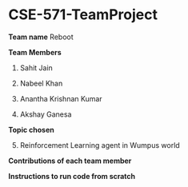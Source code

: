 # CSE-571-TeamProject

**Team name**
Reboot

**Team Members**

  1. Sahit Jain

  2. Nabeel Khan

  3. Anantha Krishnan Kumar

  4. Akshay Ganesa

**Topic chosen**

5. Reinforcement Learning agent in Wumpus world

**Contributions of each team member**


**Instructions to run code from scratch**
